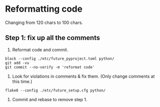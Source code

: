 # Reformatting code

Changing from 120 chars to 100 chars.

## Step 1: fix up all the comments

1. Reformat code and commit.
```shell script
black --config ./etc/future_pyproject.toml python/
git add -vu
git commit --no-verify -m 'reformat code'
```
1. Look for violations in comments & fix them. (Only change comments at this time.)
```shell script
flake8 --config ./etc/future_setup.cfg python/
```
1. Commit and rebase to remove step 1.
